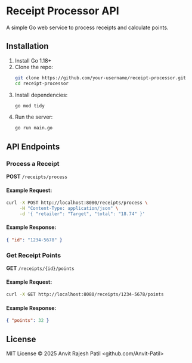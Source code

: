 # Receipt Processor API

A simple Go web service to process receipts and calculate points.

## Installation

1. Install Go 1.18+
2. Clone the repo:
   ```sh
   git clone https://github.com/your-username/receipt-processor.git
   cd receipt-processor
   ```
3. Install dependencies:
   ```sh
   go mod tidy
   ```
4. Run the server:
   ```sh
   go run main.go
   ```

## API Endpoints

### Process a Receipt

**POST** `/receipts/process`

#### Example Request:

```sh
curl -X POST http://localhost:8080/receipts/process \
     -H "Content-Type: application/json" \
     -d '{ "retailer": "Target", "total": "18.74" }'
```

#### Example Response:

```json
{ "id": "1234-5678" }
```

### Get Receipt Points

**GET** `/receipts/{id}/points`

#### Example Request:

```sh
curl -X GET http://localhost:8080/receipts/1234-5678/points
```

#### Example Response:

```json
{ "points": 32 }
```

## License

MIT License © 2025 Anvit Rajesh Patil <github.com/Anvit-Patil>

